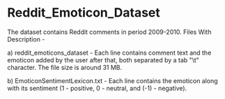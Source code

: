 # Reddit_Emoticon_Dataset
The dataset contains Reddit comments in period 2009-2010.
Files With Description - 

a) reddit_emoticons_dataset - Each line contains comment text and the emoticon added by the user after that, both separated by a tab "\t" character. The file size is around 31 MB.

b) EmoticonSentimentLexicon.txt - Each line contains the emoticon along with its sentiment (1 - positive, 0 - neutral, and (-1) - negative). 

